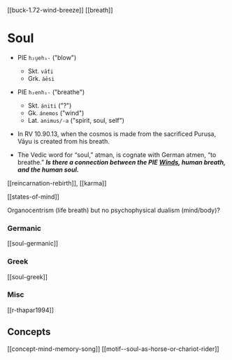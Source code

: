 [[buck-1.72-wind-breeze]] [[breath]]
# Soul

- PIE `h₂u̯eh₁-` ("blow")
	- Skt. `vā́ti`
	- Grk. `áēsi`

- PIE `h₂enh₁-` ("breathe")
	- Skt. `ániti` ("?")
	- Gk. `ánemos` ("wind")
	- Lat. `animus/-a` ("spirit, soul, self")




- In RV 10.90.13, when the cosmos is made from the sacrificed Puruṣa, Vāyu is created from his breath. 
- The Vedic word for “soul,” atman, is cognate with German atmen, “to breathe.” ***Is there a connection between the PIE [Winds](buck-1.72-wind-breeze.md),  human breath, and the human soul.***

[[reincarnation-rebirth]], [[karma]]

[[states-of-mind]]


Organocentrism (life breath) but no psychophysical dualism (mind/body)?

### Germanic
[[soul-germanic]]
### Greek
[[soul-greek]]

### Misc
[[r-thapar1994]]


## Concepts
[[concept-mind-memory-song]]
[[motif--soul-as-horse-or-chariot-rider]]